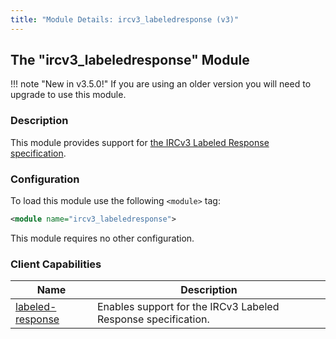 ```yaml
---
title: "Module Details: ircv3_labeledresponse (v3)"
---
```


## The "ircv3_labeledresponse" Module

!!! note "New in v3.5.0!"
    If you are using an older version you will need to upgrade to use this module.

### Description

This module provides support for [the IRCv3 Labeled Response specification](https://ircv3.net/specs/extensions/labeled-response.html).

### Configuration

To load this module use the following `<module>` tag:

```xml
<module name="ircv3_labeledresponse">
```

This module requires no other configuration.

### Client Capabilities

Name                                                                          | Description
---------------------------------------------------------------------------- | -----------
[labeled-response](https://ircv3.net/specs/extensions/labeled-response.html) | Enables support for the IRCv3 Labeled Response specification.
